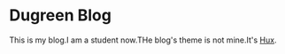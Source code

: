 # Dugreen Blog

This is my blog.I am a student now.THe blog's theme is not mine.It's [Hux](http://huangxuan.me/).
